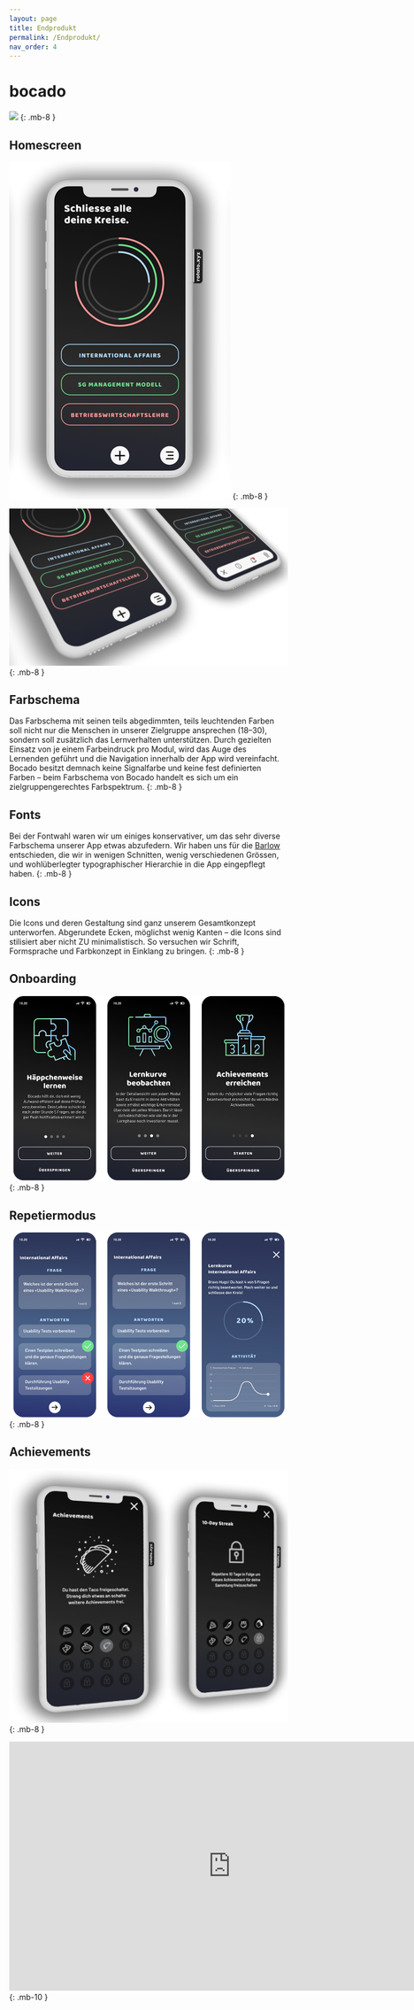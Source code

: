 ```yaml
---
layout: page
title: Endprodukt
permalink: /Endprodukt/
nav_order: 4
---
```


# bocado
![](https://github.com/matthiasmeierkoch/hcd-documentation/blob/gh-pages/images/Rotato%20Movie%205.gif?raw=true)
{: .mb-8 }

## Homescreen
![](https://github.com/matthiasmeierkoch/hcd-documentation/blob/gh-pages/images/Rotato-Snapshot6_low1.png?raw=true)
{: .mb-8 }

![](https://github.com/matthiasmeierkoch/hcd-documentation/blob/gh-pages/images/Rotato-Snapshot7_low.png?raw=true)
{: .mb-8 }

## Farbschema
Das Farbschema mit seinen teils abgedimmten, teils leuchtenden Farben soll nicht nur die Menschen in unserer Zielgruppe ansprechen (18–30), sondern soll zusätzlich das Lernverhalten unterstützen. Durch gezielten Einsatz von je einem Farbeindruck pro Modul, wird das Auge des Lernenden geführt und die Navigation innerhalb der App wird vereinfacht.
Bocado besitzt demnach keine Signalfarbe und keine fest definierten Farben – beim Farbschema von Bocado handelt es sich um ein zielgruppengerechtes Farbspektrum.
{: .mb-8 }

## Fonts
Bei der Fontwahl waren wir um einiges konservativer, um das sehr diverse Farbschema unserer App etwas abzufedern. Wir haben uns für die [Barlow](https://fonts.google.com/specimen/Barlow) entschieden, die wir in wenigen Schnitten, wenig verschiedenen Grössen, und wohlüberlegter typographischer Hierarchie in die App eingepflegt haben.
{: .mb-8 }

## Icons
Die Icons und deren Gestaltung sind ganz unserem Gesamtkonzept unterworfen. Abgerundete Ecken, möglichst wenig Kanten – die Icons sind stilisiert aber nicht ZU minimalistisch. So versuchen wir Schrift, Formsprache und Farbkonzept in Einklang zu bringen.
{: .mb-8 }

## Onboarding
![](https://github.com/matthiasmeierkoch/hcd-documentation/blob/gh-pages/images/onboarding_3.png?raw=true)
{: .mb-8 }

## Repetiermodus
![](https://github.com/matthiasmeierkoch/hcd-documentation/blob/gh-pages/images/fragen_lernkurve.png?raw=true)
{: .mb-8 }

## Achievements
![](https://github.com/matthiasmeierkoch/hcd-documentation/blob/gh-pages/images/achievements_low.png?raw=true)
{: .mb-8 }

<iframe style="border: none;" width="800" height="450" src="https://www.figma.com/embed?embed_host=share&url=https%3A%2F%2Fwww.figma.com%2Fproto%2FGN1f3SvmzTkia4DAZaBix0%2FHi-Fi-Prototyp%3Fnode-id%3D249%253A5%26scaling%3Dscale-down" allowfullscreen></iframe>
{: .mb-10 }


